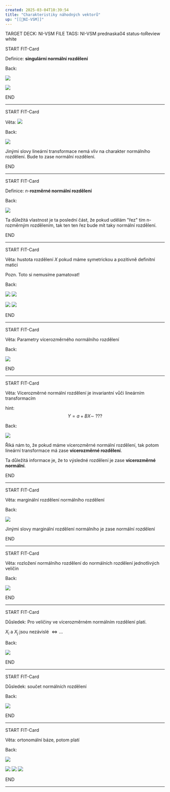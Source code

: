 ```yaml
---
created: 2025-03-04T10:39:54
title: "Charakteristiky náhodných vektorů"
up: "[[📖NI-VSM]]"
---
```


TARGET DECK: NI-VSM
FILE TAGS: NI-VSM prednaska04 status-toReview white


START
FIT-Card

Definice: **singulární normální rozdělení**

Back:

![](../../Assets/Pasted%20image%2020250304104047.png)

<!-- DetailInfoStart -->
![](../../Assets/Pasted%20image%2020250304104053.png)
<!-- DetailInfoEnd -->
<!--ID: 1746518364937-->
END

---



START
FIT-Card

Věta:
![](../../Assets/Pasted%20image%2020250520163633.png)

Back:

![](../../Assets/Pasted%20image%2020250304104107.png)

Jinými slovy lineární transformace nemá vliv na charakter normálního rozdělení. Bude to zase normální rozdělení.
<!--ID: 1746518364939-->
END

---


START
FIT-Card

Definice: $n$-**rozměrné normální rozdělení**

Back:

![](../../Assets/Pasted%20image%2020250304104142.png) 

Ta důležitá vlastnost je ta poslední část, že pokud udělám "řez" tím n-rozměrným rozdělením, tak ten ten řez bude mít taky normální rozdělení. 
<!--ID: 1746518364942-->
END

---


START
FIT-Card

Věta: hustota rozdělení $X$ pokud máme symetrickou a pozitivně definitní matici

Pozn. Toto si nemusíme pamatovat!

Back:

![](../../Assets/Pasted%20image%2020250304104233.png)
![](../../Assets/Pasted%20image%2020250304104240.png)

<!-- ImageStart -->
![](../../Assets/Pasted%20image%2020250304104249.png)
![](../../Assets/Pasted%20image%2020250304104254.png)
<!-- ImageEnd -->
<!--ID: 1746518364944-->
END

---


START
FIT-Card

Věta: Parametry vícerozměrného normálního rozdělení

Back:

![](../../Assets/Pasted%20image%2020250304104314.png)
<!--ID: 1746518364947-->
END

---


START
FIT-Card

Věta: Vícerozměrné normální rozdělení je invariantní vůči lineárním transformacím

hint:
$$Y = a+BX \sim \  ???$$

Back:

![](../../Assets/Pasted%20image%2020250304104356.png)

Říká nám to, že pokud máme vícerozměrné normální rozdělení, tak potom lineární transformace má zase **vícerozměrné rozdělení**.

Ta důležitá informace je, že to výsledné rozdělení je zase **vícerozměrné normální**.
<!--ID: 1746518364950-->
END

---


START
FIT-Card

Věta: marginální rozdělení normálního rozdělení

Back:

![](../../Assets/Pasted%20image%2020250304104423.png)

Jinými slovy marginální rozdělení normálního je zase normální rozdělení
<!--ID: 1746518364952-->
END

---


START
FIT-Card

Věta: rozložení normálního rozdělení do normálních rozdělení jednotlivých veličin

Back:

![](../../Assets/Pasted%20image%2020250304104440.png)
<!--ID: 1746518364955-->
END

---


START
FIT-Card

Důsledek: Pro veličiny ve vícerozměrném normálním rozdělení platí.

$X_i$ a $X_j$ jsou nezávislé $\Leftrightarrow \dots$

Back:

![](../../Assets/Pasted%20image%2020250304104506.png)
<!--ID: 1746518364958-->
END

---


START
FIT-Card

Důsledek: součet normálních rozdělení 

Back:

![](../../Assets/Pasted%20image%2020250304104551.png)
<!--ID: 1746518364961-->
END

---


START
FIT-Card

Věta: ortonomální báze, potom platí

Back:

![](../../Assets/Pasted%20image%2020250304104616.png)

<!-- ImageStart -->
![](../../Assets/Pasted%20image%2020250304104626.png)
![](../../Assets/Pasted%20image%2020250304104634.png)
![](../../Assets/Pasted%20image%2020250304104639.png)
<!-- ImageEnd -->
<!--ID: 1746518364963-->
END

---
